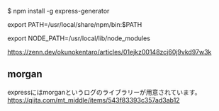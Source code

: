 $ npm install -g express-generator

export PATH=/usr/local/share/npm/bin:$PATH

export NODE_PATH=/usr/local/lib/node_modules

https://zenn.dev/okunokentaro/articles/01ejkz00148zcj60j9vkd97w3k

## morgan
expressにはmorganというログのライブラリーが用意されています。
https://qiita.com/mt_middle/items/543f83393c357ad3ab12
